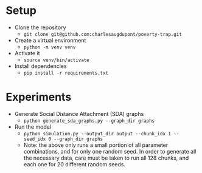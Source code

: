 # Setup

- Clone the repository 
    - `git clone git@github.com:charlesaugdupont/poverty-trap.git`
- Create a virtual environment
    - `python -m venv venv`
- Activate it
    - `source venv/bin/activate`
- Install dependencies
    - `pip install -r requirements.txt`

# Experiments
- Generate Social Distance Attachment (SDA) graphs
    - `python generate_sda_graphs.py --graph_dir graphs`
- Run the model
    - `python simulation.py --output_dir output --chunk_idx 1 --seed_idx 0 --graph_dir graphs`
    - Note: the above only runs a small portion of all parameter combinations, and for only one random seed. In order to generate 
all the necessary data, care must be taken to run all 128 chunks, and each one for 20 different random seeds.


